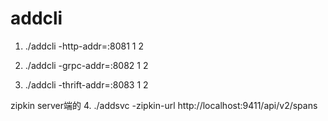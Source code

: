 # addcli


1. ./addcli  -http-addr=:8081 1 2

2. ./addcli  -grpc-addr=:8082 1 2

3. ./addcli  -thrift-addr=:8083 1 2

zipkin server端的
4. ./addsvc -zipkin-url http://localhost:9411/api/v2/spans


 
